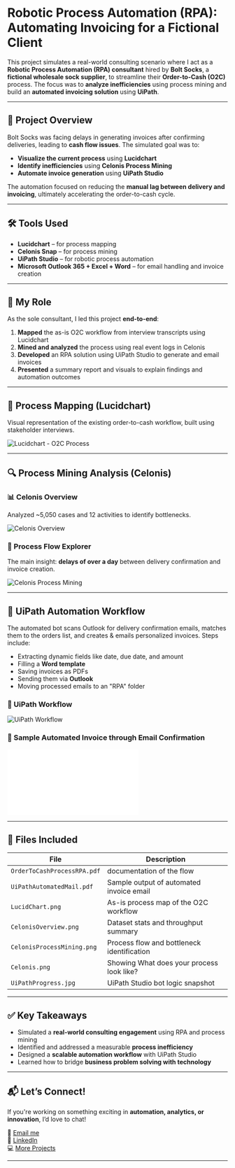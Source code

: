 # Robotic Process Automation (RPA): Automating Invoicing for a Fictional Client

This project simulates a real-world consulting scenario where I act as a **Robotic Process Automation (RPA) consultant** hired by **Bolt Socks**, a **fictional wholesale sock supplier**, to streamline their **Order-to-Cash (O2C)** process. The focus was to **analyze inefficiencies** using process mining and build an **automated invoicing solution** using **UiPath**.

---

## 🧠 Project Overview

Bolt Socks was facing delays in generating invoices after confirming deliveries, leading to **cash flow issues**. The simulated goal was to:

- **Visualize the current process** using **Lucidchart**
- **Identify inefficiencies** using **Celonis Process Mining**
- **Automate invoice generation** using **UiPath Studio**

The automation focused on reducing the **manual lag between delivery and invoicing**, ultimately accelerating the order-to-cash cycle.

---

## 🛠️ Tools Used

- **Lucidchart** – for process mapping  
- **Celonis Snap** – for process mining  
- **UiPath Studio** – for robotic process automation  
- **Microsoft Outlook 365 + Excel + Word** – for email handling and invoice creation  

---

## 👤 My Role

As the sole consultant, I led this project **end-to-end**:

1. **Mapped** the as-is O2C workflow from interview transcripts using Lucidchart  
2. **Mined and analyzed** the process using real event logs in Celonis  
3. **Developed** an RPA solution using UiPath Studio to generate and email invoices  
4. **Presented** a summary report and visuals to explain findings and automation outcomes

---

## 🧾 Process Mapping (Lucidchart)

Visual representation of the existing order-to-cash workflow, built using stakeholder interviews.

![Lucidchart - O2C Process](./OrderToCashProcessRPA/LucidChart.png)

---

## 🔍 Process Mining Analysis (Celonis)

### 📊 Celonis Overview

Analyzed ~5,050 cases and 12 activities to identify bottlenecks.

![Celonis Overview](./OrderToCashProcessRPA/CelonisOverview.png)

### 🔁 Process Flow Explorer

The main insight: **delays of over a day** between delivery confirmation and invoice creation.

![Celonis Process Mining](./OrderToCashProcessRPA/CelonisProcessMining.png)

---

## 🤖 UiPath Automation Workflow

The automated bot scans Outlook for delivery confirmation emails, matches them to the orders list, and creates & emails personalized invoices. Steps include:

- Extracting dynamic fields like date, due date, and amount
- Filling a **Word template**
- Saving invoices as PDFs
- Sending them via **Outlook**
- Moving processed emails to an "RPA" folder

### 🧠 UiPath Workflow

![UiPath Workflow](./OrderToCashProcessRPA/UiPathProgress.jpg)

### 📄 Sample Automated Invoice through Email Confirmation

![Invoice Output](./OrderToCashProcessRPA/UiPathAutomatedMail.pdf)

---


## 📁 Files Included

| File | Description |
|------|-------------|
| `OrderToCashProcessRPA.pdf` | documentation of the flow|
| `UiPathAutomatedMail.pdf` | Sample output of automated invoice email |
| `LucidChart.png` | As-is process map of the O2C workflow |
| `CelonisOverview.png` | Dataset stats and throughput summary |
| `CelonisProcessMining.png` | Process flow and bottleneck identification |
| `Celonis.png` | Showing What does your process look like?|
| `UiPathProgress.jpg` | UiPath Studio bot logic snapshot |

---

## ✅ Key Takeaways

- Simulated a **real-world consulting engagement** using RPA and process mining  
- Identified and addressed a measurable **process inefficiency**  
- Designed a **scalable automation workflow** with UiPath Studio  
- Learned how to bridge **business problem solving with technology**  

---

## 📬 Let’s Connect!

If you're working on something exciting in **automation, analytics, or innovation**, I’d love to chat!

📧 [Email me](mailto:arma.rahamath@gmail.com)  
🔗 [LinkedIn](https://www.linkedin.com/in/armashaik)  
💻 [More Projects](https://github.com/ArmaShaik)

---

